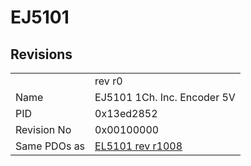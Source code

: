 # EJ5101

## Revisions
<table>
<tr>
<td></td>
<td>rev r0</td>
</tr>
<tr>
<td>Name</td>
<td>EJ5101 1Ch. Inc. Encoder 5V</td>
</tr>
<tr>
<td>PID</td>
<td>0x13ed2852</td>
</tr>
<tr>
<td>Revision No</td>
<td>0x00100000</td>
</tr>
<tr>
<td>Same PDOs as</td>
<td><a href="EL5101.md">EL5101 rev r1008</a></td>
</tr>
</table>
